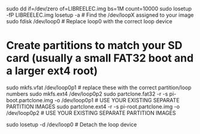 sudo dd if=/dev/zero of=LIBREELEC.img bs=1M count=10000
sudo losetup -fP LIBREELEC.img
losetup -a    # Find the /dev/loopX assigned to your image
sudo fdisk /dev/loop0 # Replace loop0 with the correct loop device
# Create partitions to match your SD card (usually a small FAT32 boot and a larger ext4 root)
sudo mkfs.vfat /dev/loop0p1 # replace these with the correct partition/loop numbers
sudo mkfs.ext4 /dev/loop0p2
sudo partclone.fat32 -r -s pi-boot.partclone.img -o /dev/loop0p1 # USE YOUR EXISTING SEPARATE PARTITION IMAGES
sudo partclone.ext4  -r -s pi-root.partclone.img -o /dev/loop0p2 # USE YOUR EXISTING SEPARATE PARTITION IMAGES

sudo losetup -d /dev/loop0 # Detach the loop device